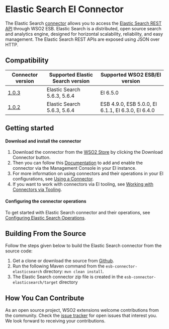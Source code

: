 # Elastic Search EI Connector

The Elastic Search [connector](https://docs.wso2.com/display/EI650/Working+with+Connectors) allows you to access the [Elastic Search REST API](https://www.elastic.co/guide/en/elasticsearch/reference/current/docs-index_.html) through WSO2 ESB.
Elastic Search is a distributed, open source search and analytics engine, designed for horizontal
scalability, reliability, and easy management. The Elastic Search REST APIs are exposed using JSON over HTTP.

## Compatibility

| Connector version | Supported Elastic Search version | Supported WSO2 ESB/EI version |
| ------------- | ---------------|------------- |
| [1.0.3](https://github.com/wso2-extensions/esb-connector-elasticsearch/tree/org.wso2.carbon.connector.elasticsearch-1.0.3) | Elastic Search  5.6.3, 5.6.4 |EI 6.5.0    |
| [1.0.2](https://github.com/wso2-extensions/esb-connector-elasticsearch/tree/org.wso2.carbon.connector.elasticsearch-1.0.2) | Elastic Search  5.6.3, 5.6.4 |ESB 4.9.0, ESB 5.0.0, EI 6.1.1, EI 6.3.0, EI 6.4.0    |

## Getting started

#### Download and install the connector

1. Download the connector from the [WSO2 Store](https://store.wso2.com/store/assets/esbconnector/details/499bdf23-2f6d-4895-8ee8-02159eb12731) by clicking the Download Connector button.
2. Then you can follow this [Documentation](https://docs.wso2.com/display/EI650/Working+with+Connectors+via+the+Management+Console) to add and enable the connector via the Management Console in your EI instance.
3. For more information on using connectors and their operations in your EI configurations, see [Using a Connector](https://docs.wso2.com/display/EI650/Using+a+Connector).
4. If you want to work with connectors via EI tooling, see [Working with Connectors via Tooling](https://docs.wso2.com/display/EI650/Working+with+Connectors+via+Tooling).

#### Configuring the connector operations

To get started with Elastic Search connector and their operations, see [Configuring Elastic Search Operations](docs/config.md).

## Building From the Source

Follow the steps given below to build the Elastic Search connector from the source code:

1. Get a clone or download the source from [Github](https://github.com/wso2-extensions/esb-connector-elasticsearch).
2. Run the following Maven command from the `esb-connector-elasticsearch` directory: `mvn clean install`.
3. The Elastic Search connector zip file is created in the `esb-connector-elasticsearch/target` directory

## How You Can Contribute

As an open source project, WSO2 extensions welcome contributions from the community.
Check the [issue tracker](https://github.com/wso2-extensions/esb-connector-elasticsearch/issues) for open issues that interest you. We look forward to receiving your contributions.
